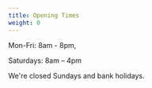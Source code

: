 ```yaml
---
title: Opening Times
weight: 0
---
```


Mon-Fri: 8am - 8pm,

Saturdays: 8am – 4pm

We're closed Sundays and bank holidays.

